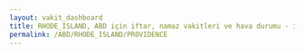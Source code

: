 ```yaml
---
layout: vakit_dashboard
title: RHODE_ISLAND, ABD için iftar, namaz vakitleri ve hava durumu - ilçe/eyalet seç
permalink: /ABD/RHODE_ISLAND/PROVIDENCE
---
```


<script type="text/javascript">
  var GLOBAL_COUNTRY = 'ABD';
  var GLOBAL_CITY = 'RHODE_ISLAND';
  var GLOBAL_STATE = 'PROVIDENCE';
  var lat = 72;
  var lon = 21;
</script>
